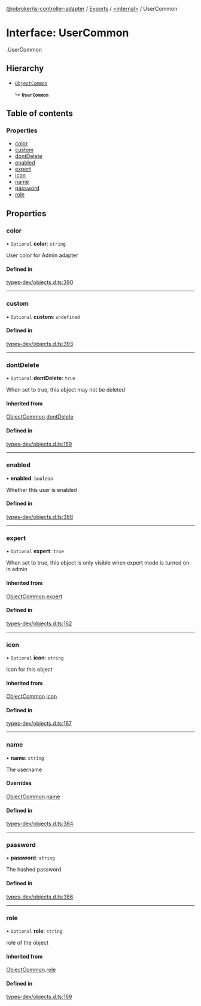 [@iobroker/js-controller-adapter](../README.md) / [Exports](../modules.md) / [<internal\>](../modules/internal_.md) / UserCommon

# Interface: UserCommon

[<internal>](../modules/internal_.md).UserCommon

## Hierarchy

- [`ObjectCommon`](internal_.ObjectCommon.md)

  ↳ **`UserCommon`**

## Table of contents

### Properties

- [color](internal_.UserCommon.md#color)
- [custom](internal_.UserCommon.md#custom)
- [dontDelete](internal_.UserCommon.md#dontdelete)
- [enabled](internal_.UserCommon.md#enabled)
- [expert](internal_.UserCommon.md#expert)
- [icon](internal_.UserCommon.md#icon)
- [name](internal_.UserCommon.md#name)
- [password](internal_.UserCommon.md#password)
- [role](internal_.UserCommon.md#role)

## Properties

### color

• `Optional` **color**: `string`

User color for Admin adapter

#### Defined in

[types-dev/objects.d.ts:390](https://github.com/ioBroker/ioBroker.js-controller/blob/84c5cb7b/packages/types-dev/objects.d.ts#L390)

___

### custom

• `Optional` **custom**: `undefined`

#### Defined in

[types-dev/objects.d.ts:393](https://github.com/ioBroker/ioBroker.js-controller/blob/84c5cb7b/packages/types-dev/objects.d.ts#L393)

___

### dontDelete

• `Optional` **dontDelete**: ``true``

When set to true, this object may not be deleted

#### Inherited from

[ObjectCommon](internal_.ObjectCommon.md).[dontDelete](internal_.ObjectCommon.md#dontdelete)

#### Defined in

[types-dev/objects.d.ts:159](https://github.com/ioBroker/ioBroker.js-controller/blob/84c5cb7b/packages/types-dev/objects.d.ts#L159)

___

### enabled

• **enabled**: `boolean`

Whether this user is enabled

#### Defined in

[types-dev/objects.d.ts:388](https://github.com/ioBroker/ioBroker.js-controller/blob/84c5cb7b/packages/types-dev/objects.d.ts#L388)

___

### expert

• `Optional` **expert**: ``true``

When set to true, this object is only visible when expert mode is turned on in admin

#### Inherited from

[ObjectCommon](internal_.ObjectCommon.md).[expert](internal_.ObjectCommon.md#expert)

#### Defined in

[types-dev/objects.d.ts:162](https://github.com/ioBroker/ioBroker.js-controller/blob/84c5cb7b/packages/types-dev/objects.d.ts#L162)

___

### icon

• `Optional` **icon**: `string`

Icon for this object

#### Inherited from

[ObjectCommon](internal_.ObjectCommon.md).[icon](internal_.ObjectCommon.md#icon)

#### Defined in

[types-dev/objects.d.ts:167](https://github.com/ioBroker/ioBroker.js-controller/blob/84c5cb7b/packages/types-dev/objects.d.ts#L167)

___

### name

• **name**: `string`

The username

#### Overrides

[ObjectCommon](internal_.ObjectCommon.md).[name](internal_.ObjectCommon.md#name)

#### Defined in

[types-dev/objects.d.ts:384](https://github.com/ioBroker/ioBroker.js-controller/blob/84c5cb7b/packages/types-dev/objects.d.ts#L384)

___

### password

• **password**: `string`

The hashed password

#### Defined in

[types-dev/objects.d.ts:386](https://github.com/ioBroker/ioBroker.js-controller/blob/84c5cb7b/packages/types-dev/objects.d.ts#L386)

___

### role

• `Optional` **role**: `string`

role of the object

#### Inherited from

[ObjectCommon](internal_.ObjectCommon.md).[role](internal_.ObjectCommon.md#role)

#### Defined in

[types-dev/objects.d.ts:169](https://github.com/ioBroker/ioBroker.js-controller/blob/84c5cb7b/packages/types-dev/objects.d.ts#L169)
